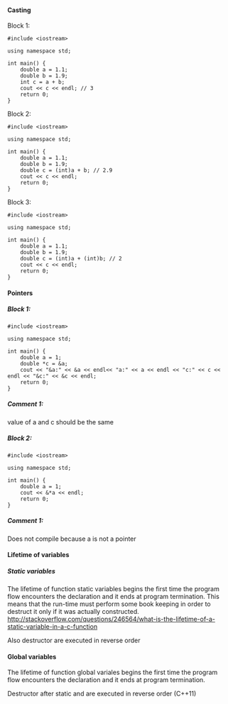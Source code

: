 #### Casting

Block 1:
```
#include <iostream>

using namespace std;

int main() {
    double a = 1.1;
    double b = 1.9;
    int c = a + b;
    cout << c << endl; // 3
    return 0;
}
```

Block 2:
```
#include <iostream>

using namespace std;

int main() {
    double a = 1.1;
    double b = 1.9;
    double c = (int)a + b; // 2.9
    cout << c << endl;
    return 0;
}
```

Block 3:
```
#include <iostream>

using namespace std;

int main() {
    double a = 1.1;
    double b = 1.9;
    double c = (int)a + (int)b; // 2
    cout << c << endl;
    return 0;
}
```

#### Pointers

##### Block 1:
```
#include <iostream>

using namespace std;

int main() {
    double a = 1;
    double *c = &a;
    cout << "&a:" << &a << endl<< "a:" << a << endl << "c:" << c << endl << "&c:" << &c << endl;
    return 0;
}
```
##### Comment 1:
value of a and c should be the same

##### Block 2:
```
#include <iostream>

using namespace std;

int main() {
    double a = 1;
    cout << &*a << endl;
    return 0;
}
```

##### Comment 1:
Does not compile because a is not a pointer

#### Lifetime of variables

##### Static variables

The lifetime of function static variables begins the first time the program flow encounters the declaration and it ends at program termination. This means that the run-time must perform some book keeping in order to destruct it only if it was actually constructed.   
http://stackoverflow.com/questions/246564/what-is-the-lifetime-of-a-static-variable-in-a-c-function

Also destructor are executed in reverse order

#### Global variables

The lifetime of function global variales begins the first time the program flow encounters the declaration and it ends at program termination.

Destructor after static and are executed in reverse order (C++11)

